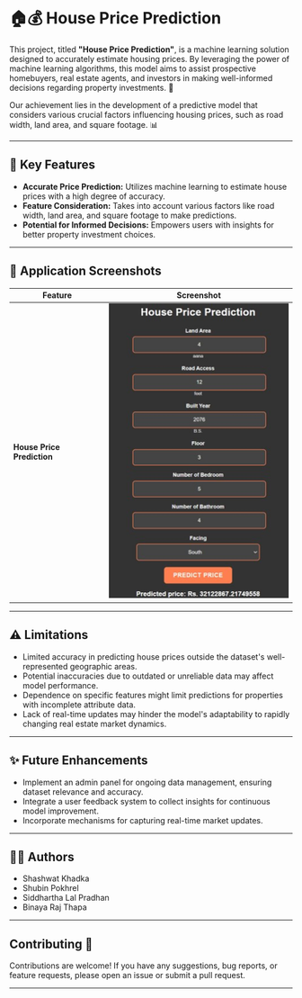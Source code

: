 # 🏠💰 House Price Prediction

This project, titled **"House Price Prediction"**, is a machine learning solution designed to accurately estimate housing prices. By leveraging the power of machine learning algorithms, this model aims to assist prospective homebuyers, real estate agents, and investors in making well-informed decisions regarding property investments. 🚀

Our achievement lies in the development of a predictive model that considers various crucial factors influencing housing prices, such as road width, land area, and square footage. 📊

---

## 🎯 Key Features

* **Accurate Price Prediction:** Utilizes machine learning to estimate house prices with a high degree of accuracy.
* **Feature Consideration:** Takes into account various factors like road width, land area, and square footage to make predictions.
* **Potential for Informed Decisions:** Empowers users with insights for better property investment choices.

---

## 📸 Application Screenshots

| Feature | Screenshot |
|---------|-----------|
| **House Price Prediction** | ![House Price Prediction](./images/hpp.jpg) |

---

## ⚠️ Limitations

* Limited accuracy in predicting house prices outside the dataset's well-represented geographic areas.
* Potential inaccuracies due to outdated or unreliable data may affect model performance.
* Dependence on specific features might limit predictions for properties with incomplete attribute data.
* Lack of real-time updates may hinder the model's adaptability to rapidly changing real estate market dynamics.

---

## ✨ Future Enhancements

* Implement an admin panel for ongoing data management, ensuring dataset relevance and accuracy.
* Integrate a user feedback system to collect insights for continuous model improvement.
* Incorporate mechanisms for capturing real-time market updates.

---

## 🧑‍💻 Authors

* Shashwat Khadka 
* Shubin Pokhrel 
* Siddhartha Lal Pradhan 
* Binaya Raj Thapa 

---

## Contributing 🤝
Contributions are welcome! If you have any suggestions, bug reports, or feature requests, please open an issue or submit a pull request.

---